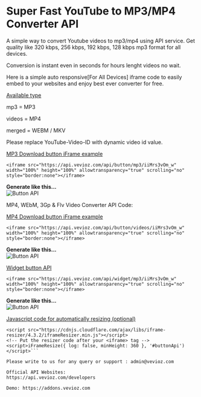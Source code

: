 # Super Fast YouTube to MP3/MP4 Converter API

A simple way to convert Youtube videos to mp3/mp4 using API service. Get quality like 320 kbps, 256 kbps, 192 kbps, 128 kbps mp3 format for all devices.

Conversion is instant even in seconds for hours lenght videos no wait.

Here is a simple auto responsive[For All Devices] iframe code to easily embed to your websites and enjoy best ever converter for free.

<ins>Available type</ins>

mp3 = MP3

videos = MP4

merged = WEBM / MKV

Please replace YouTube-Video-ID with dynamic video id value.

<ins>MP3 Download button iFrame example</ins> 

```<iframe src="https://api.vevioz.com/api/button/mp3/iiMrs3vOm_w" width="100%" height="100%" allowtransparency="true" scrolling="no" style="border:none"></iframe>```

**Generate like this...**  
![Button API](https://assets.vevioz.com/img/mp3.png)  

MP4, WEbM, 3Gp & Flv Video Converter API Code:

<ins>MP4 Download button iFrame example</ins>

```<iframe src="https://api.vevioz.com/api/button/videos/iiMrs3vOm_w" width="100%" height="100%" allowtransparency="true" scrolling="no" style="border:none"></iframe>```

**Generate like this...**  
![Button API](https://assets.vevioz.com/img/mp4.png)

<ins>Widget button API</ins>

```<iframe src="https://api.vevioz.com/api/widget/mp3/iiMrs3vOm_w" width="100%" height="100%" allowtransparency="true" scrolling="no" style="border:none"></iframe>```

**Generate like this...**  
![Button API](https://assets.vevioz.com/img/widget.png)

<ins>Javascript code for automatically resizing (optional)</ins>

```<!-- Put the Library in your <head> tag -->
<script src="https://cdnjs.cloudflare.com/ajax/libs/iframe-resizer/4.3.2/iframeResizer.min.js"></script>
<!-- Put the resizer code after your <iframe> tag -->
<script>iFrameResize({ log: false, minHeight: 360 }, '#buttonApi')</script>```

Please write to us for any query or support : admin@vevioz.com

Official API Websites: 
https://api.vevioz.com/developers

Demo: https://addons.vevioz.com
